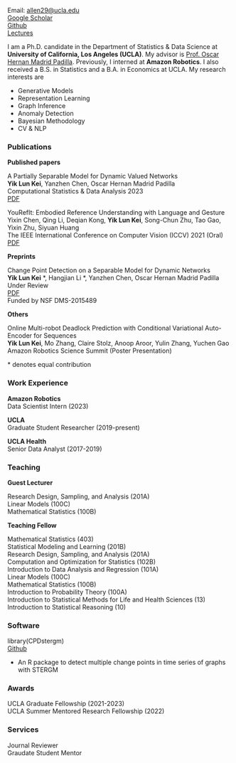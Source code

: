 Email: allen29@ucla.edu\
[Google Scholar](https://scholar.google.com/citations?hl=en&user=EveYevcAAAAJ)\
[Github](https://github.com/allenkei)\
[Lectures](https://www.youtube.com/c/AllenKei/videos)

I am a Ph.D. candidate in the Department of Statistics & Data Science at **University of California, Los Angeles (UCLA)**. My advisor is [Prof. Oscar Hernan Madrid Padilla](https://hernanmp.github.io). Previously, I interned at **Amazon Robotics**. I also received a B.S. in Statistics and a B.A. in Economics at UCLA. My research interests are 

- Generative Models
- Representation Learning
- Graph Inference
- Anomaly Detection
- Bayesian Methodology
- CV & NLP


### Publications

**Published papers**

A Partially Separable Model for Dynamic Valued Networks\
**Yik Lun Kei**, Yanzhen Chen, Oscar Hernan Madrid Padilla\
Computational Statistics & Data Analysis 2023\
[PDF](https://arxiv.org/pdf/2205.13651.pdf)

YouRefIt: Embodied Reference Understanding with Language and Gesture\
Yixin Chen, Qing Li, Deqian Kong, **Yik Lun Kei**, Song-Chun Zhu, Tao Gao, Yixin Zhu, Siyuan Huang\
The IEEE International Conference on Computer Vision (ICCV) 2021 (Oral)\
[PDF](http://openaccess.thecvf.com/content/ICCV2021/papers/Chen_YouRefIt_Embodied_Reference_Understanding_With_Language_and_Gesture_ICCV_2021_paper.pdf)

**Preprints**

Change Point Detection on a Separable Model for Dynamic Networks\
**Yik Lun Kei** \*, Hangjian Li \*, Yanzhen Chen, Oscar Hernan Madrid Padilla\
Under Review\
[PDF](https://arxiv.org/pdf/2303.17642.pdf)\
Funded by NSF DMS-2015489

**Others**

Online Multi-robot Deadlock Prediction with Conditional Variational Auto-Encoder for Sequences\
**Yik Lun Kei**, Mo Zhang, Claire Stolz, Anoop Aroor, Yulin Zhang, Yuchen Gao\
Amazon Robotics Science Summit (Poster Presentation)

\* denotes equal contribution

### Work Experience

**Amazon Robotics**\
Data Scientist Intern (2023)

**UCLA**\
Graduate Student Researcher (2019-present)

**UCLA Health**\
Senior Data Analyst (2017-2019)

### Teaching

**Guest Lecturer**

Research Design, Sampling, and Analysis (201A)\
Linear Models (100C)\
Mathematical Statistics (100B)

**Teaching Fellow**

Mathematical Statistics (403)\
Statistical Modeling and Learning (201B)\
Research Design, Sampling, and Analysis (201A)\
Computation and Optimization for Statistics (102B)\
Introduction to Data Analysis and Regression (101A)\
Linear Models (100C)\
Mathematical Statistics (100B)\
Introduction to Probability Theory (100A)\
Introduction to Statistical Methods for Life and Health Sciences (13)\
Introduction to Statistical Reasoning (10)

### Software 

library(CPDstergm)\
[Github](https://github.com/allenkei/CPDstergm)
- An R package to detect multiple change points in time series of graphs with STERGM



### Awards
UCLA Graduate Fellowship (2021-2023)\
UCLA Summer Mentored Research Fellowship (2022)

### Services
Journal Reviewer\
Graudate Student Mentor


